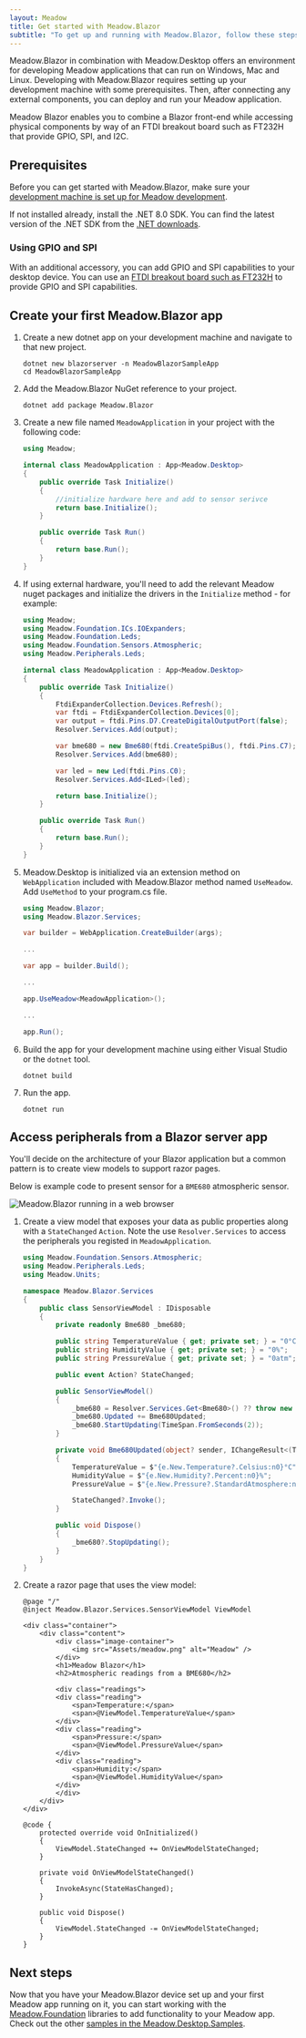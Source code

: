 ```yaml
---
layout: Meadow
title: Get started with Meadow.Blazor
subtitle: "To get up and running with Meadow.Blazor, follow these steps:"
---
```


Meadow.Blazor in combination with Meadow.Desktop offers an environment for developing Meadow applications that can run on Windows, Mac and Linux. Developing with Meadow.Blazor requires setting up your development machine with some prerequisites. Then, after connecting any external components, you can deploy and run your Meadow application.

Meadow Blazor enables you to combine a Blazor front-end while accessing physical components by way of an FTDI breakout board such as FT232H that provide GPIO, SPI, and I2C.

## Prerequisites

Before you can get started with Meadow.Blazor, make sure your [development machine is set up for Meadow development](/Meadow/Getting_Started/Hello_World/).

If not installed already, install the .NET 8.0 SDK. You can find the latest version of the .NET SDK from the [.NET downloads](https://dotnet.microsoft.com/download/dotnet/).

### Using GPIO and SPI

With an additional accessory, you can add GPIO and SPI capabilities to your desktop device. You can use an [FTDI breakout board such as FT232H](https://www.adafruit.com/product/2264) to provide GPIO and SPI capabilities.

## Create your first Meadow.Blazor app

1. Create a new dotnet app on your development machine and navigate to that new project.

    ```command
    dotnet new blazorserver -n MeadowBlazorSampleApp
    cd MeadowBlazorSampleApp
    ```

1. Add the Meadow.Blazor NuGet reference to your project.

    ```command
    dotnet add package Meadow.Blazor
    ```

1. Create a new file named `MeadowApplication` in your project with the following code:

    ```csharp
    using Meadow;

    internal class MeadowApplication : App<Meadow.Desktop>
    {
        public override Task Initialize()
        {
            //initialize hardware here and add to sensor serivce
            return base.Initialize();
        }

        public override Task Run()
        {
            return base.Run();
        }
    }

1. If using external hardware, you'll need to add the relevant Meadow nuget packages and initialize the drivers in the `Initialize` method - for example:

    ```csharp
    using Meadow;
    using Meadow.Foundation.ICs.IOExpanders;
    using Meadow.Foundation.Leds;
    using Meadow.Foundation.Sensors.Atmospheric;
    using Meadow.Peripherals.Leds;

    internal class MeadowApplication : App<Meadow.Desktop>
    {
        public override Task Initialize()
        {
            FtdiExpanderCollection.Devices.Refresh();
            var ftdi = FtdiExpanderCollection.Devices[0];
            var output = ftdi.Pins.D7.CreateDigitalOutputPort(false);
            Resolver.Services.Add(output);

            var bme680 = new Bme680(ftdi.CreateSpiBus(), ftdi.Pins.C7);
            Resolver.Services.Add(bme680);

            var led = new Led(ftdi.Pins.C0);
            Resolver.Services.Add<ILed>(led);

            return base.Initialize();
        }

        public override Task Run()
        {
            return base.Run();
        }
    }
    ```

1. Meadow.Desktop is initialized via an extension method on `WebApplication` included with Meadow.Blazor method named `UseMeadow`. Add `UseMethod` to your program.cs file.

    ```csharp
    using Meadow.Blazor;
    using Meadow.Blazor.Services;

    var builder = WebApplication.CreateBuilder(args);

    ...

    var app = builder.Build();

    ...

    app.UseMeadow<MeadowApplication>();

    ...

    app.Run();
    ```

1. Build the app for your development machine using either Visual Studio or the `dotnet` tool.

    ```command
    dotnet build
    ```

1. Run the app.

    ```command
    dotnet run
    ```

## Access peripherals from a Blazor server app

You'll decide on the architecture of your Blazor application but a common pattern is to create view models to support razor pages.

Below is example code to present sensor for a `BME680` atmospheric sensor. 

![Meadow.Blazor running in a web browser](meadow_blazor.jpg)

1. Create a view model that exposes your data as public properties along with a `StateChanged` `Action`. Note the use `Resolver.Services` to access the peripherals you registed in `MeadowApplication`. 

    ```csharp
    using Meadow.Foundation.Sensors.Atmospheric;
    using Meadow.Peripherals.Leds;
    using Meadow.Units;

    namespace Meadow.Blazor.Services
    {
        public class SensorViewModel : IDisposable
        {
            private readonly Bme680 _bme680;

            public string TemperatureValue { get; private set; } = "0°C";
            public string HumidityValue { get; private set; } = "0%";
            public string PressureValue { get; private set; } = "0atm";

            public event Action? StateChanged;

            public SensorViewModel()
            {
                _bme680 = Resolver.Services.Get<Bme680>() ?? throw new Exception("BME680 not found");
                _bme680.Updated += Bme680Updated;
                _bme680.StartUpdating(TimeSpan.FromSeconds(2));
            }

            private void Bme680Updated(object? sender, IChangeResult<(Temperature? Temperature, RelativeHumidity? Humidity, Pressure? Pressure, Resistance? GasResistance)> e)
            {
                TemperatureValue = $"{e.New.Temperature?.Celsius:n0}°C";
                HumidityValue = $"{e.New.Humidity?.Percent:n0}%";
                PressureValue = $"{e.New.Pressure?.StandardAtmosphere:n2}atm";

                StateChanged?.Invoke();
            }

            public void Dispose()
            {
                _bme680?.StopUpdating();
            }
        }
    }
    ```

2. Create a razor page that uses the view model:

    ```razor
    @page "/"
    @inject Meadow.Blazor.Services.SensorViewModel ViewModel

    <div class="container">
        <div class="content">
            <div class="image-container">
                <img src="Assets/meadow.png" alt="Meadow" />
            </div>
            <h1>Meadow Blazor</h1>
            <h2>Atmospheric readings from a BME680</h2>

            <div class="readings">
            <div class="reading">
                <span>Temperature:</span>
                <span>@ViewModel.TemperatureValue</span>
            </div>
            <div class="reading">
                <span>Pressure:</span>
                <span>@ViewModel.PressureValue</span>
            </div>
            <div class="reading">
                <span>Humidity:</span>
                <span>@ViewModel.HumidityValue</span>
            </div>
            </div>
        </div>
    </div>

    @code {
        protected override void OnInitialized()
        {
            ViewModel.StateChanged += OnViewModelStateChanged;
        }

        private void OnViewModelStateChanged()
        {
            InvokeAsync(StateHasChanged);
        }

        public void Dispose()
        {
            ViewModel.StateChanged -= OnViewModelStateChanged;
        }
    }
    ```

## Next steps

Now that you have your Meadow.Blazor device set up and your first Meadow app running on it, you can start working with the [Meadow.Foundation](../../../Meadow.Foundation/Getting_Started/) libraries to add functionality to your Meadow app. Check out the other [samples in the Meadow.Desktop.Samples](https://github.com/WildernessLabs/Meadow.Samples/tree/main/Source/).
